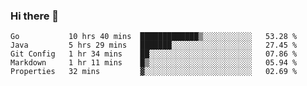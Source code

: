### Hi there 👋

<!--
**yeya24/yeya24** is a ✨ _special_ ✨ repository because its `README.md` (this file) appears on your GitHub profile.

Here are some ideas to get you started:

- 🔭 I’m currently working on ...
- 🌱 I’m currently learning ...
- 👯 I’m looking to collaborate on ...
- 🤔 I’m looking for help with ...
- 💬 Ask me about ...
- 📫 How to reach me: ...
- 😄 Pronouns: ...
- ⚡ Fun fact: ...
-->

<!--START_SECTION:waka-->
```text
Go           10 hrs 40 mins  █████████████▒░░░░░░░░░░░   53.28 % 
Java         5 hrs 29 mins   ███████░░░░░░░░░░░░░░░░░░   27.45 % 
Git Config   1 hr 34 mins    ██░░░░░░░░░░░░░░░░░░░░░░░   07.86 % 
Markdown     1 hr 11 mins    █▒░░░░░░░░░░░░░░░░░░░░░░░   05.94 % 
Properties   32 mins         ▓░░░░░░░░░░░░░░░░░░░░░░░░   02.69 % 
```
<!--END_SECTION:waka-->
